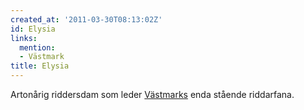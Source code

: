 ```yaml
---
created_at: '2011-03-30T08:13:02Z'
id: Elysia
links:
  mention:
  - Västmark
title: Elysia
---
```


Artonårig riddersdam som leder [Västmarks] enda stående riddarfana.

  [Västmarks]: Västmark
